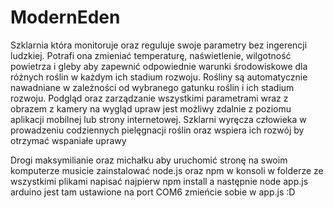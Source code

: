 # ModernEden
Szklarnia która monitoruje oraz reguluje swoje parametry bez ingerencji ludzkiej. Potrafi ona zmieniać temperaturę, naświetlenie, wilgotność powietrza i gleby aby zapewnić odpowiednie warunki środowiskowe dla różnych roślin w każdym ich stadium rozwoju. Rośliny są automatycznie nawadniane w zależności od wybranego gatunku roślin i ich stadium rozwoju. Podgląd oraz zarządzanie wszystkimi parametrami wraz z obrazem z kamery na wygląd upraw jest możliwy zdalnie z poziomu aplikacji mobilnej lub strony internetowej. Szklarni wyręcza człowieka w prowadzeniu codziennych pielęgnacji roślin oraz wspiera ich rozwój by otrzymać wspaniałe uprawy

Drogi maksymilianie oraz michałku aby uruchomić stronę na swoim komputerze musicie 
zainstalować node.js oraz npm
w konsoli w folderze ze wszystkimi plikami napisać najpierw npm install a następnie node app.js
arduino jest tam ustawione na port COM6 zmieńcie sobie w app.js :D
